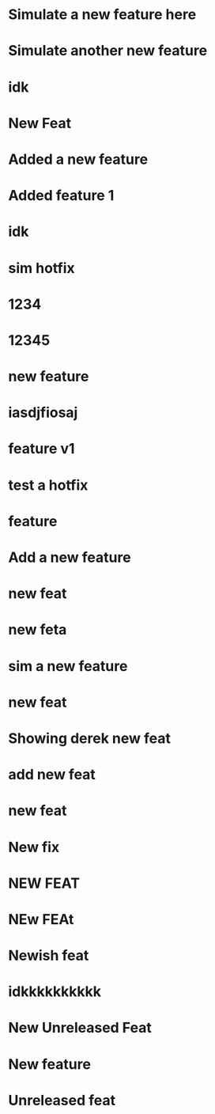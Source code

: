 # Simulate a new feature here

# Simulate another new feature

# idk

# New Feat

# Added a new feature

# Added feature 1

# idk

# sim hotfix

# 1234

# 12345

# new feature

# iasdjfiosaj

# feature v1

# test a hotfix

# feature

# Add a new feature

# new feat

# new feta

# sim a new feature

# new feat

# Showing derek new feat

# add new feat

# new feat

# New fix

# NEW FEAT

# NEw FEAt

# Newish feat

# idkkkkkkkkkk

# New Unreleased Feat

# New feature

# Unreleased feat
